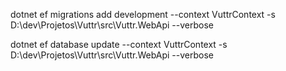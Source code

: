 



dotnet ef migrations add development --context VuttrContext -s D:\dev\Projetos\Vuttr\src\Vuttr.WebApi --verbose

dotnet ef database update --context VuttrContext -s D:\dev\Projetos\Vuttr\src\Vuttr.WebApi --verbose


